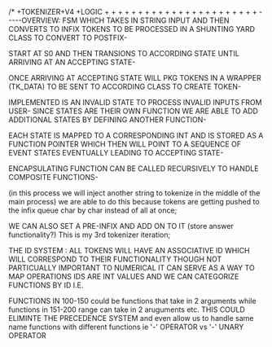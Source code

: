 /* +TOKENIZER+V4 +LOGIC + + + + + + + + + + + + + + + + + + + + + + +
-----OVERVIEW:
FSM WHICH TAKES IN STRING INPUT AND THEN CONVERTS TO INFIX TOKENS 
TO BE PROCESSED IN A SHUNTING YARD CLASS TO CONVERT TO POSTFIX-

START AT S0 AND THEN TRANSIONS TO ACCORDING STATE UNTIL ARRIVING 
AT AN ACCEPTING STATE-

ONCE ARRIVING AT ACCEPTING STATE WILL PKG TOKENS IN A WRAPPER (TK_DATA)
TO BE SENT TO ACCORDING CLASS TO CREATE TOKEN-

IMPLEMENTED IS AN INVALID STATE TO PROCESS INVALID INPUTS FROM USER- 
SINCE STATES ARE THEIR OWN FUNCTION WE ARE ABLE TO ADD ADDITIONAL STATES
BY DEFINING ANOTHER FUNCTION-

EACH STATE IS MAPPED TO A CORRESPONDING INT AND IS STORED AS A FUNCTION POINTER 
WHICH THEN WILL POINT TO A SEQUENCE OF EVENT STATES EVENTUALLY LEADING TO ACCEPTING STATE-

ENCAPSULATING FUNCTION CAN BE CALLED RECURSIVELY TO HANDLE COMPOSITE FUNCTIONS-

(in this process we will inject another string to tokenize in the middle of the main process)
we are able to do this because tokens are getting pushed to the infix queue char by char 
instead of all at once; 

WE CAN ALSO SET A PRE-INFIX AND ADD ON TO IT (store answer functionality?)
This is my 3rd tokenizer iteration;


THE ID SYSTEM :
ALL TOKENS WILL HAVE AN ASSOCIATIVE ID WHICH WILL CORRESPOND TO THEIR FUNCTIONALITY
THOUGH NOT PARTICUALLY IMPORTANT TO NUMERICAL IT CAN SERVE AS A WAY TO MAP OPERATIONS
IDS ARE INT VALUES AND WE CAN CATEGORIZE FUNCTIONS BY ID I.E. 

FUNCTIONS IN 100-150 could be functions that take in 2 arguments while functions in 
151-200 range can take in 2 aruguments etc.
THIS COULD ELIMINTE THE PRECEDENCE SYSTEM 
and even allow us to handle same name functions with different functions
ie '-' OPERATOR vs '-' UNARY OPERATOR
